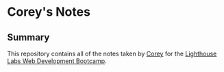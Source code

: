 # Corey's Notes

## Summary

This repository contains all of the notes taken by [Corey](https://github.com/corey237) for the [Lighthouse Labs Web Development Bootcamp](https://www.lighthouselabs.ca).
